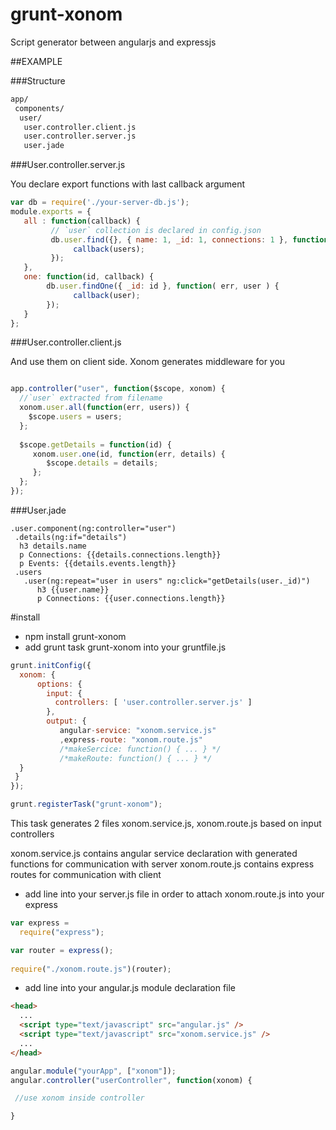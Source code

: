 # grunt-xonom
Script generator between angularjs and expressjs 

##EXAMPLE

###Structure

```sh
app/
 components/
  user/
   user.controller.client.js
   user.controller.server.js
   user.jade
```

###User.controller.server.js

You declare export functions with last callback argument

```Javascript 
var db = require('./your-server-db.js');
module.exports = {
   all : function(callback) {
         // `user` collection is declared in config.json
         db.user.find({}, { name: 1, _id: 1, connections: 1 }, function( err, users)  {
              callback(users);
         });
   },
   one: function(id, callback) {
        db.user.findOne({ _id: id }, function( err, user ) {
              callback(user);
        });
   }
};
```

###User.controller.client.js

And use them on client side. Xonom generates middleware for you

```Javascript 

app.controller("user", function($scope, xonom) {
  //`user` extracted from filename
  xonom.user.all(function(err, users)) {
    $scope.users = users;
  };
  
  $scope.getDetails = function(id) {
     xonom.user.one(id, function(err, details) { 
        $scope.details = details;
     };
  };
});

```

###User.jade

```Jade 
.user.component(ng:controller="user")
 .details(ng:if="details")
  h3 details.name
  p Connections: {{details.connections.length}}
  p Events: {{details.events.length}}
 .users
   .user(ng:repeat="user in users" ng:click="getDetails(user._id)")
      h3 {{user.name}}
      p Connections: {{user.connections.length}}
```





#install
* npm install grunt-xonom
* add grunt task grunt-xonom into your gruntfile.js

```Javascript
grunt.initConfig({
  xonom: {
      options: {
        input: {
          controllers: [ 'user.controller.server.js' ]
        },
        output: {
           angular-service: "xonom.service.js"
           ,express-route: "xonom.route.js"
           /*makeSercice: function() { ... } */
           /*makeRoute: function() { ... } */
  }
 }
});

grunt.registerTask("grunt-xonom");
```
This task generates 2 files xonom.service.js, xonom.route.js based on input controllers

xonom.service.js contains angular service declaration with generated functions for communication with server
xonom.route.js contains express routes for communication with client

* add line into your server.js file in order to attach xonom.route.js into your express

```Javascript
var express = 
  require("express");

var router = express();
  
require("./xonom.route.js")(router);
```

* add line into your angular.js module declaration file

```Html
<head>
  ...
  <script type="text/javascript" src="angular.js" />
  <script type="text/javascript" src="xonom.service.js" />
  ...
</head>
```

```Javascript
angular.module("yourApp", ["xonom"]);
angular.controller("userController", function(xonom) {

 //use xonom inside controller

}
```
